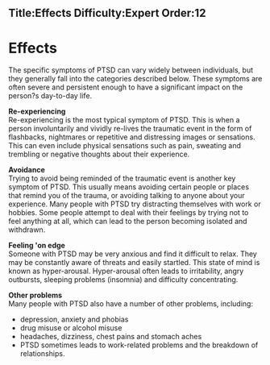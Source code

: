 Title:Effects
Difficulty:Expert
Order:12
---
<h1>Effects</h1><p>The specific symptoms of PTSD can vary widely between individuals, but they generally fall into the categories described below. These symptoms are often severe and persistent enough to have a significant impact on the person?s day-to-day life.</p><p><b>Re-experiencing</b><br>Re-experiencing is the most typical symptom of PTSD. This is when a person involuntarily and vividly re-lives the traumatic event in the form of flashbacks, nightmares or repetitive and distressing images or sensations. This can even include physical sensations such as pain, sweating and trembling or negative thoughts about their experience.</p><p><b>Avoidance</b><br>Trying to avoid being reminded of the traumatic event is another key symptom of PTSD. This usually means avoiding certain people or places that remind you of the trauma, or avoiding talking to anyone about your experience. Many people with PTSD try distracting themselves with work or hobbies. Some people attempt to deal with their feelings by trying not to feel anything at all, which can lead to the person becoming isolated and withdrawn.</p><p><b>Feeling 'on edge</b><br>Someone with PTSD may be very anxious and find it difficult to relax. They may be constantly aware of threats and easily startled. This state of mind is known as hyper-arousal. Hyper-arousal often leads to irritability, angry outbursts, sleeping problems (insomnia) and difficulty concentrating.</p><p><b>Other problems</b><br>Many people with PTSD also have a number of other problems, including:<ul><li>depression, anxiety and phobias</li><li>drug misuse or alcohol misuse</li><li>headaches, dizziness, chest pains and stomach aches</li><li>PTSD sometimes leads to work-related problems and the breakdown of relationships.</li></ul></p>